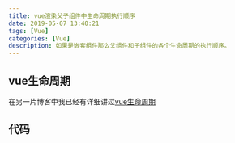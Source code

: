```yaml
---
title: vue渲染父子组件中生命周期执行顺序
date: 2019-05-07 13:40:21
tags: [Vue]
categories: [Vue]
description: 如果是嵌套组件那么父组件和子组件的各个生命周期的执行顺序。
---
```

## vue生命周期
在另一片博客中我已经有详细讲过[vue生命周期](http://asyncnode.com/blog/vue-list-one.html)
## 代码
```

```